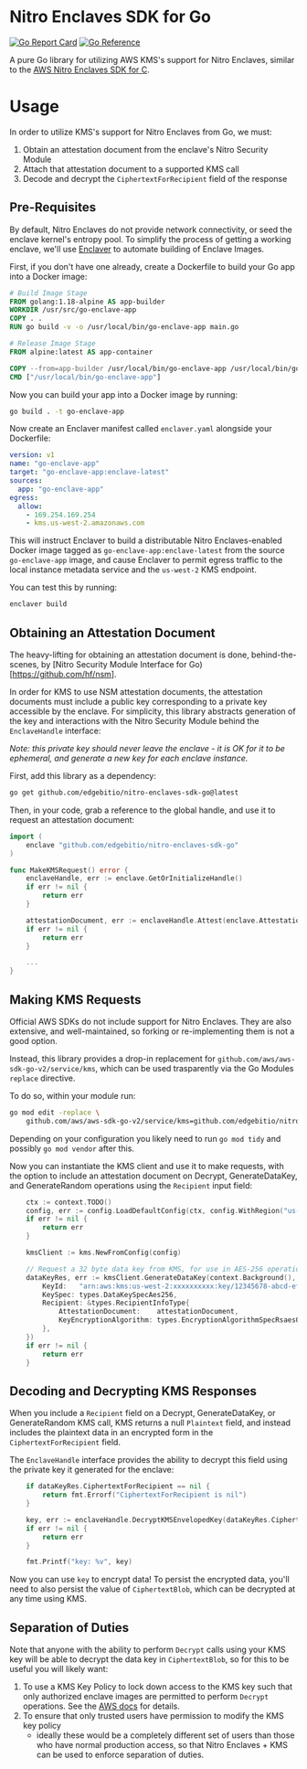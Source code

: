 # Nitro Enclaves SDK for Go

[![Go Report Card][go-reportcard-badge]][go-reportcard] [![Go Reference][pkg.go.dev-badge]][pkg.go.dev]

A pure Go library for utilizing AWS KMS's support for Nitro Enclaves, similar to the
[AWS Nitro Enclaves SDK for C](https://github.com/aws/aws-nitro-enclaves-sdk-c).

# Usage

In order to utilize KMS's support for Nitro Enclaves from Go, we must:

1. Obtain an attestation document from the enclave's Nitro Security Module
2. Attach that attestation document to a supported KMS call
3. Decode and decrypt the `CiphertextForRecipient` field of the response

## Pre-Requisites

By default, Nitro Enclaves do not provide network connectivity, or seed the
enclave kernel's entropy pool. To simplify the process of getting a working
enclave, we'll use [Enclaver](https://github.com/edgebitio/enclaver) to automate
building of Enclave Images.

First, if you don't have one already, create a Dockerfile to build your Go app
into a Docker image:

```Dockerfile
# Build Image Stage
FROM golang:1.18-alpine AS app-builder
WORKDIR /usr/src/go-enclave-app
COPY . .
RUN go build -v -o /usr/local/bin/go-enclave-app main.go

# Release Image Stage
FROM alpine:latest AS app-container

COPY --from=app-builder /usr/local/bin/go-enclave-app /usr/local/bin/go-enclave-app
CMD ["/usr/local/bin/go-enclave-app"]
```

Now you can build your app into a Docker image by running:

```sh
go build . -t go-enclave-app
```

Now create an Enclaver manifest called `enclaver.yaml` alongside your Dockerfile:

```yaml
version: v1
name: "go-enclave-app"
target: "go-enclave-app:enclave-latest"
sources:
  app: "go-enclave-app"
egress:
  allow:
    - 169.254.169.254
    - kms.us-west-2.amazonaws.com
```

This will instruct Enclaver to build a distributable Nitro Enclaves-enabled
Docker image tagged as `go-enclave-app:enclave-latest` from the source
`go-enclave-app` image, and cause Enclaver to permit egress traffic to the local
instance metadata service and the `us-west-2` KMS endpoint.

You can test this by running:

```sh
enclaver build
```

## Obtaining an Attestation Document

The heavy-lifting for obtaining an attestation document is done, behind-the-scenes, by [Nitro Security
Module Interface for Go)[https://github.com/hf/nsm].

In order for KMS to use NSM attestation documents, the attestation documents
must include a public key corresponding to a private key accessible by the
enclave. For simplicity, this library abstracts generation of the key and
interactions with the Nitro Security Module behind the `EnclaveHandle`
interface:

*Note: this private key should never leave the enclave - it is OK for it to be
ephemeral, and generate a new key for each enclave instance.*

First, add this library as a dependency:

```sh
go get github.com/edgebitio/nitro-enclaves-sdk-go@latest
```

Then, in your code, grab a reference to the global handle, and use it to request
an attestation document:

```go
import (
	enclave "github.com/edgebitio/nitro-enclaves-sdk-go"
)

func MakeKMSRequest() error {
	enclaveHandle, err := enclave.GetOrInitializeHandle()
	if err != nil {
		return err
	}

	attestationDocument, err := enclaveHandle.Attest(enclave.AttestationOptions{})
	if err != nil {
		return err
	}

    ...
}
```

## Making KMS Requests

Official AWS SDKs do not include support for Nitro Enclaves. They are also
extensive, and well-maintained, so forking or re-implementing them is not a good
option.

Instead, this library provides a drop-in replacement for
`github.com/aws/aws-sdk-go-v2/service/kms`, which can be used trasparently via
the Go Modules `replace` directive.

To do so, within your module run:

```sh
go mod edit -replace \
    github.com/aws/aws-sdk-go-v2/service/kms=github.com/edgebitio/nitro-enclaves-sdk-go/kms@latest
```

Depending on your configuration you likely need to run `go mod tidy` and
possibly `go mod vendor` after this.

Now you can instantiate the KMS client and use it to make requests,
with the option to include an attestation document on Decrypt, GenerateDataKey,
and GenerateRandom operations using the `Recipient` input field:

```go
	ctx := context.TODO()
	config, err := config.LoadDefaultConfig(ctx, config.WithRegion("us-west-2"))
	if err != nil {
		return err
	}

	kmsClient := kms.NewFromConfig(config)

	// Request a 32 byte data key from KMS, for use in AES-256 operations.
	dataKeyRes, err := kmsClient.GenerateDataKey(context.Background(), &kms.GenerateDataKeyInput{
		KeyId:   "arn:aws:kms:us-west-2:xxxxxxxxxx:key/12345678-abcd-ef12-1234-abcdef123456",
		KeySpec: types.DataKeySpecAes256,
		Recipient: &types.RecipientInfoType{
			AttestationDocument:    attestationDocument,
			KeyEncryptionAlgorithm: types.EncryptionAlgorithmSpecRsaesOaepSha256,
		},
	})
	if err != nil {
		return err
	}
```

## Decoding and Decrypting KMS Responses

When you include a `Recipient` field on a Decrypt, GenerateDataKey, or
GenerateRandom KMS call, KMS returns a null `Plaintext` field, and instead
includes the plaintext data in an encrypted form in the `CiphertextForRecipient`
field.

The `EnclaveHandle` interface provides the ability to decrypt this field using
the private key it generated for the enclave:

```go
	if dataKeyRes.CiphertextForRecipient == nil {
		return fmt.Errorf("CiphertextForRecipient is nil")
	}

	key, err := enclaveHandle.DecryptKMSEnvelopedKey(dataKeyRes.CiphertextForRecipient)
	if err != nil {
		return err
	}

	fmt.Printf("key: %v", key)
```

Now you can use `key` to encrypt data! To persist the encrypted data, you'll need
to also persist the value of `CiphertextBlob`, which can be decrypted at any time
using KMS.

## Separation of Duties

Note that anyone with the ability to perform `Decrypt` calls using your KMS key
will be able to decrypt the data key in `CiphertextBlob`, so for this to be useful
you will likely want:

1. To use a KMS Key Policy to lock down access to the KMS key such that only
   authorized enclave images are permitted to perform `Decrypt` operations.
   See the [AWS docs](https://docs.aws.amazon.com/enclaves/latest/user/kms.html)
   for details.
2. To ensure that only trusted users have permission to modify the KMS key policy
   - ideally these would be a completely different set of users than those who
   have normal production access, so that Nitro Enclaves + KMS can be used to
   enforce separation of duties.


[go-reportcard-badge]: https://goreportcard.com/badge/github.com/edgebitio/nitro-enclaves-sdk-go
[go-reportcard]: https://goreportcard.com/report/github.com/edgebitio/nitro-enclaves-sdk-go
[pkg.go.dev-badge]: https://pkg.go.dev/badge/github.com/edgebitio/nitro-enclaves-sdk-go.svg
[pkg.go.dev]: https://pkg.go.dev/github.com/edgebitio/nitro-enclaves-sdk-go